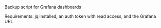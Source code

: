 Backup script for Grafana dashboards

Requirements: jq installed, an auth token with read access, and the Grafana URL
